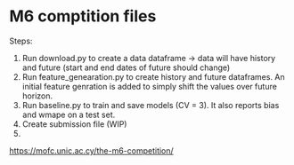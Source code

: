 # M6 comptition files

Steps:
1. Run download.py to create a data dataframe -> data will have history and future (start and end dates of future should change)
2. Run feature_genearation.py to create history and future dataframes. An initial feature genration is added to simply shift the values over future horizon. 
3. Run baseline.py to train and save models (CV = 3). It also reports bias and wmape on a test set. 
4. Create submission file (WIP)  
5. 

https://mofc.unic.ac.cy/the-m6-competition/

